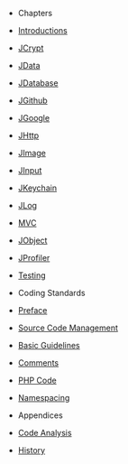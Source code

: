 - Chapters
- [Introductions](chapters/introduction.md)
- [JCrypt](chapters/packages/crypt.md)
- [JData](chapters/packages/data.md)
- [JDatabase](chapters/packages/database.md)
- [JGithub](chapters/packages/github.md)
- [JGoogle](chapters/packages/google.md)
- [JHttp](chapters/packages/http.md)
- [JImage](chapters/packages/image.md)
- [JInput](chapters/packages/input.md)
- [JKeychain](chapters/packages/keychain.md)
- [JLog](chapters/packages/log.md)
- [MVC](chapters/packages/mvc.md)
- [JObject](chapters/packages/object.md)
- [JProfiler](chapters/packages/profiler.md)
- [Testing](chapters/testing.md)

- Coding Standards
- [Preface](coding-standards/preface.md)
- [Source Code Management](coding-standards/chapters/source-code-management.md)
- [Basic Guidelines](coding-standards/chapters/basic-guidelines.md)
- [Comments](coding-standards/chapters/comments.md)
- [PHP Code](coding-standards/chapters/php.md)
- [Namespacing](coding-standards/chapters/namespacing.md)

- Appendices
- [Code Analysis](appendices/analysis.md)
- [History](appendices/history.md)
